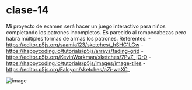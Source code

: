 # clase-14

Mi proyecto de examen será hacer un juego interactivo para niños completando los patrones incompletos. Es parecido al rompecabezas pero habrá múltiples formas de armas los patrones.
Referentes:
-https://editor.p5js.org/saamia123/sketches/_hSHC1LGw 
-https://happycoding.io/tutorials/p5js/arrays/fading-grid
-https://editor.p5js.org/KevinWorkman/sketches/7PvZ_jOrO 
-https://happycoding.io/tutorials/p5js/images/image-tiles
-https://editor.p5js.org/Falcyon/sketches/aZi-waXC_

![image](https://github.com/ValeeBravo/dis9034-2024-1/assets/163045037/fe8245c1-24e5-410c-9d8f-1a77eb4f716a)
